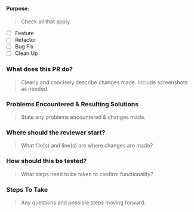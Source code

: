 #### Purpose: 
> Check all that apply.
- [ ] Feature
- [ ] Refactor
- [ ] Bug Fix 
- [ ] Clean Up

### What does this PR do? 
> Clearly and concisely describe changes made. Include screenshots as needed.



### Problems Encountered & Resulting Solutions  
> State any problems encountered & changes made.



### Where should the reviewer start?
> What file(s) and line(s) are where changes are made?



### How should this be tested?
> What steps need to be taken to confirm functionality? 



### Steps To Take
> Any questions and possible steps moving forward.
